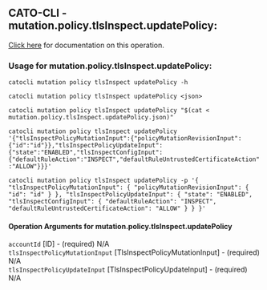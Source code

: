
## CATO-CLI - mutation.policy.tlsInspect.updatePolicy:
[Click here](https://api.catonetworks.com/documentation/#mutation-mutation.policy.tlsInspect.updatePolicy) for documentation on this operation.

### Usage for mutation.policy.tlsInspect.updatePolicy:

`catocli mutation policy tlsInspect updatePolicy -h`

`catocli mutation policy tlsInspect updatePolicy <json>`

`catocli mutation policy tlsInspect updatePolicy "$(cat < mutation.policy.tlsInspect.updatePolicy.json)"`

`catocli mutation policy tlsInspect updatePolicy '{"tlsInspectPolicyMutationInput":{"policyMutationRevisionInput":{"id":"id"}},"tlsInspectPolicyUpdateInput":{"state":"ENABLED","tlsInspectConfigInput":{"defaultRuleAction":"INSPECT","defaultRuleUntrustedCertificateAction":"ALLOW"}}}'`

`catocli mutation policy tlsInspect updatePolicy -p '{
    "tlsInspectPolicyMutationInput": {
        "policyMutationRevisionInput": {
            "id": "id"
        }
    },
    "tlsInspectPolicyUpdateInput": {
        "state": "ENABLED",
        "tlsInspectConfigInput": {
            "defaultRuleAction": "INSPECT",
            "defaultRuleUntrustedCertificateAction": "ALLOW"
        }
    }
}'`


#### Operation Arguments for mutation.policy.tlsInspect.updatePolicy ####

`accountId` [ID] - (required) N/A    
`tlsInspectPolicyMutationInput` [TlsInspectPolicyMutationInput] - (required) N/A    
`tlsInspectPolicyUpdateInput` [TlsInspectPolicyUpdateInput] - (required) N/A    
